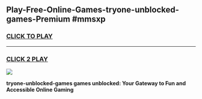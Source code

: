 
## Play-Free-Online-Games-tryone-unblocked-games-Premium #mmsxp
<h3>
<a href="https://premium.freeplayer.one?title=tryone-unblocked-games&ref=8M">CLICK TO PLAY</a></h3>
<hr>

<h3>
<a href="https://premium.freeplayer.one?title=tryone-unblocked-games&ref=8M">CLICK 2 PLAY</a>
  
</h3>

<a href="https://premium.freeplayer.one?title=tryone-unblocked-games&ref=8M"><img src="https://clearcache.store/games.png"></a>


**tryone-unblocked-games games unblocked: Your Gateway to Fun and Accessible Online Gaming**
